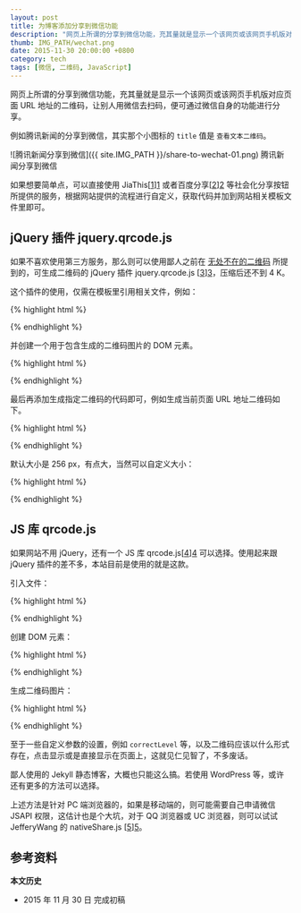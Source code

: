 ```yaml
---
layout: post
title: 为博客添加分享到微信功能
description: "网页上所谓的分享到微信功能，充其量就是显示一个该网页或该网页手机版对应页面 URL 地址的二维码，让别人用微信去扫码，便可通过微信自身的功能进行分享。"
thumb: IMG_PATH/wechat.png
date: 2015-11-30 20:00:00 +0800
category: tech
tags: [微信, 二维码, JavaScript]
---
```


网页上所谓的分享到微信功能，充其量就是显示一个该网页或该网页手机版对应页面 URL 地址的二维码，让别人用微信去扫码，便可通过微信自身的功能进行分享。

例如腾讯新闻的分享到微信，其实那个小图标的 `title` 值是 `查看文本二维码`。

![腾讯新闻分享到微信]({{ site.IMG_PATH }}/share-to-wechat-01.png)
腾讯新闻分享到微信

如果想要简单点，可以直接使用 JiaThis[[1]][1] 或者百度分享[[2]][2] 等社会化分享按钮所提供的服务，根据网站提供的流程进行自定义，获取代码并加到网站相关模板文件里即可。

## jQuery 插件 jquery.qrcode.js

如果不喜欢使用第三方服务，那么则可以使用鄙人之前在 [无处不在的二维码](/qrcode.html) 所提到的，可生成二维码的 jQuery 插件 jquery.qrcode.js [[3]][3]，压缩后还不到 4 K。

这个插件的使用，仅需在模板里引用相关文件，例如：

{% highlight html %}
<script type="text/javascript" src="jquery.min.js"></script>
<script type="text/javascript" src="jquery.qrcode.min.js"></script>
{% endhighlight %}

并创建一个用于包含生成的二维码图片的 DOM 元素。

{% highlight html %}
<div id="qrcode"></div>
{% endhighlight %}

最后再添加生成指定二维码的代码即可，例如生成当前页面 URL 地址二维码如下。

{% highlight html %}
<script type="text/javascript">
  $('#qrcode').qrcode(location.href);
</script>
{% endhighlight %}

默认大小是 256 px，有点大，当然可以自定义大小：

{% highlight html %}
<script type="text/javascript">
  $('#qrcode').qrcode({width: 100, height: 100, text: location.href});	
</script>
{% endhighlight %}

## JS 库 qrcode.js

如果网站不用 jQuery，还有一个 JS 库 qrcode.js[[4]][4] 可以选择。使用起来跟 jQuery 插件的差不多，本站目前是使用的就是这款。

引入文件：

{% highlight html %}
<script type="text/javascript" src="qrcode.min.js"></script>
{% endhighlight %}

创建 DOM 元素：

{% highlight html %}
<div id="qrcode"></div>
{% endhighlight %}

生成二维码图片：

{% highlight html %}
<script type="text/javascript">
  var qrcode = new QRCode('qrcode', {width: 100, height: 100, text: location.href});
</script>
{% endhighlight %}

至于一些自定义参数的设置，例如 `correctLevel` 等，以及二维码应该以什么形式存在，点击显示或是直接显示在页面上，这就见仁见智了，不多废话。

鄙人使用的 Jekyll 静态博客，大概也只能这么搞。若使用 WordPress 等，或许还有更多的方法可以选择。

上述方法是针对 PC 端浏览器的，如果是移动端的，则可能需要自己申请微信 JSAPI 权限，这估计也是个大坑，对于 QQ 浏览器或 UC 浏览器，则可以试试 JefferyWang 的 nativeShare.js [[5]][5]。

## 参考资料

[1]: http://www.jiathis.com/ "JiaThis"
[2]: http://share.baidu.com/ "百度分享"
[3]: http://jeromeetienne.github.io/jquery-qrcode/ "jquery.qrcode.js"
[4]: http://davidshimjs.github.io/qrcodejs/ "qrcode.js"
[5]: https://github.com/JefferyWang/nativeShare.js "JefferyWang/nativeShare.js"

**本文历史**

* 2015 年 11 月 30 日 完成初稿
